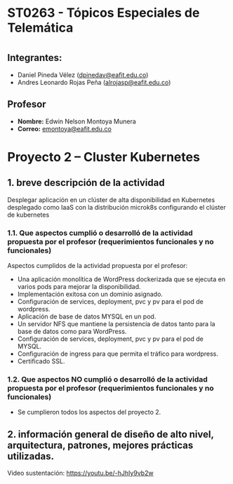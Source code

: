 # ST0263 - Tópicos Especiales de Telemática
#
## Integrantes:
- Daniel Pineda Vélez (dpinedav@eafit.edu.co)
- Andres Leonardo Rojas Peña (alrojasp@eafit.edu.co)

## Profesor
- **Nombre:** Edwin Nelson Montoya Munera
- **Correo:** emontoya@eafit.edu.co

# Proyecto 2 – Cluster Kubernetes

## 1. breve descripción de la actividad
Desplegar aplicación en un clúster de alta disponibilidad en Kubernetes desplegado como IaaS con la distribución microk8s configurando el clúster de kubernetes 

### 1.1. Que aspectos cumplió o desarrolló de la actividad propuesta por el profesor (requerimientos funcionales y no funcionales)

Aspectos cumplidos de la actividad propuesta por el profesor:

* Una aplicación monolítica de WordPress dockerizada que se ejecuta en varios pods para mejorar la disponibilidad.
* Implementación exitosa con un dominio asignado.
* Configuración de services, deployment, pvc y pv para el pod de wordpress.
* Aplicación de base de datos MYSQL en un pod. 
* Un servidor NFS que mantiene la persistencia de datos tanto para la base de datos como para WordPress.
* Configuración de services, deployment, pvc y pv para el pod de MYSQL. 
* Configuración de ingress para que permita el tráfico para wordpress.
* Certificado SSL. 


### 1.2. Que aspectos NO cumplió o desarrolló de la actividad propuesta por el profesor (requerimientos funcionales y no funcionales)

* Se cumplieron todos los aspectos del proyecto 2.

## 2. información general de diseño de alto nivel, arquitectura, patrones, mejores prácticas utilizadas.

Video sustentación:
https://youtu.be/-hJhIy9vb2w
